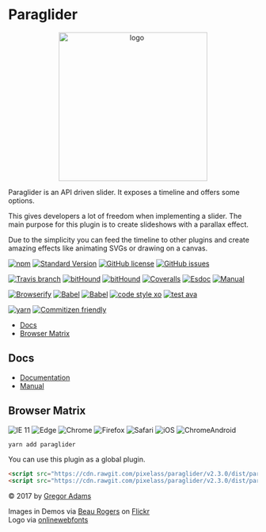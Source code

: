 # Paraglider

<p align="center"><img width="300" src="https://cdn.rawgit.com/pixelass/paraglider/master/paraglider.svg" alt="logo"/></p>

Paraglider is an API driven slider.
It exposes a timeline and offers some options.

This gives developers a lot of freedom when implementing a slider.
The main purpose for this plugin is to create slideshows with a parallax effect.

Due to the simplicity you can feed the timeline to other plugins and create amazing
effects like animating SVGs or drawing on a canvas.


[![npm](https://img.shields.io/npm/v/paraglider.svg?style=flat-square)](https://www.npmjs.com/package/paraglider)
[![Standard Version](https://img.shields.io/badge/release-standard%20version-44aa44.svg?style=flat-square)](https://github.com/conventional-changelog/standard-version)
[![GitHub license](https://img.shields.io/badge/license-MIT-blue.svg?style=flat-square)](https://raw.githubusercontent.com/pixelass/paraglider/master/LICENSE)
[![GitHub issues](https://img.shields.io/github/issues/pixelass/paraglider.svg?style=flat-square)](https://github.com/pixelass/paraglider/issues)

[![Travis branch](https://img.shields.io/travis/pixelass/paraglider/master.svg?style=flat-square)](https://travis-ci.org/pixelass/paraglider)
[![bitHound](https://img.shields.io/bithound/code/github/pixelass/paraglider.svg?style=flat-square)](https://www.bithound.io/github/pixelass/paraglider)
[![bitHound](https://img.shields.io/bithound/devDependencies/github/pixelass/paraglider.svg?style=flat-square)](https://www.bithound.io/github/pixelass/paraglider)
[![Coveralls](https://img.shields.io/coveralls/pixelass/paraglider.svg?style=flat-square)](https://coveralls.io/github/pixelass/paraglider)
[![Esdoc](https://pixelass.github.io/paraglider/api/badge.svg)](https://pixelass.github.io/paraglider/api)
[![Manual](https://pixelass.github.io/paraglider/api/manual-badge.svg)](https://pixelass.github.io/paraglider/api/manual)

[![Browserify](https://img.shields.io/badge/build-browserify-3c6991.svg?style=flat-square)](http://browserify.org/)
[![Babel](https://img.shields.io/badge/babel-stage--2-f5da55.svg?style=flat-square)](http://babeljs.io/docs/plugins/preset-stage-2/)
[![Babel](https://img.shields.io/badge/babel-transform--runtime-f5da55.svg?style=flat-square)](http://babeljs.io/docs/plugins/transform-runtime/)
[![code style xo](https://img.shields.io/badge/code_style-XO-64d8c7.svg?style=flat-square)](https://github.com/sindresorhus/xo)
[![test ava](https://img.shields.io/badge/test-🚀_AVA-0e1d5c.svg?style=flat-square)](https://github.com/avajs/ava)

[![yarn](https://img.shields.io/badge/yarn-friendly-2c8ebb.svg?style=flat-square)](https://yarnpkg.com/)
[![Commitizen friendly](https://img.shields.io/badge/commitizen-friendly-44aa44.svg?style=flat-square)](http://commitizen.github.io/cz-cli/)

<!-- toc -->

- [Docs](#docs)
- [Browser Matrix](#browser-matrix)

<!-- tocstop -->

## Docs

* [Documentation](https://pixelass.github.io/paraglider/api/)
* [Manual](https://pixelass.github.io/paraglider/api/manual)

## Browser Matrix

![IE 11](https://img.shields.io/badge/IE-11-44aa44.svg?style=flat-square)
![Edge](https://img.shields.io/badge/Edge-last_2-44aa44.svg?style=flat-square)
![Chrome](https://img.shields.io/badge/Chrome-last_2-44aa44.svg?style=flat-square)
![Firefox](https://img.shields.io/badge/Firefox-last_2-44aa44.svg?style=flat-square)
![Safari](https://img.shields.io/badge/Safari-last_2-44aa44.svg?style=flat-square)
![iOS](https://img.shields.io/badge/iOS-last_2-44aa44.svg?style=flat-square)
![ChromeAndroid](https://img.shields.io/badge/ChromeAndroid-last-44aa44.svg?style=flat-square)

```
yarn add paraglider
```

You can use this plugin as a global plugin.

```html
<script src="https://cdn.rawgit.com/pixelass/paraglider/v2.3.0/dist/paraglider.js"></script>
<script src="https://cdn.rawgit.com/pixelass/paraglider/v2.3.0/dist/paraglider.min.js"></script>
```


© 2017 by [Gregor Adams](greg@pixelass.com)

Images in Demos via [Beau Rogers](https://www.flickr.com/photos/beaurogers/) on [Flickr](https://www.flickr.com)  
Logo via [onlinewebfonts](http://www.onlinewebfonts.com)

